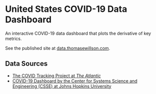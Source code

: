 # United States COVID-19 Data Dashboard

An interactive COVID-19 data dashboard that plots the derivative of key metrics.

See the published site at [data.thomasewillson.com](https://data.thomasewillson.com).

## Data Sources

- [The COVID Tracking Project at _The Atlantic_](https://covidtracking.com)
- [COVID-19 Dashboard by the Center for Systems Science and Engineering (CSSE) at Johns Hopkins University](https://github.com/CSSEGISandData/COVID-19)
